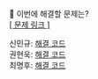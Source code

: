 👻 이번에 해결할 문제는? <br>
[[ 문제 링크 ]](https://school.programmers.co.kr/learn/courses/30/lessons/12911)

신민규: [해결 코드]() <br>
권현욱: [해결 코드]() <br>
최명후: [해결 코드]()
